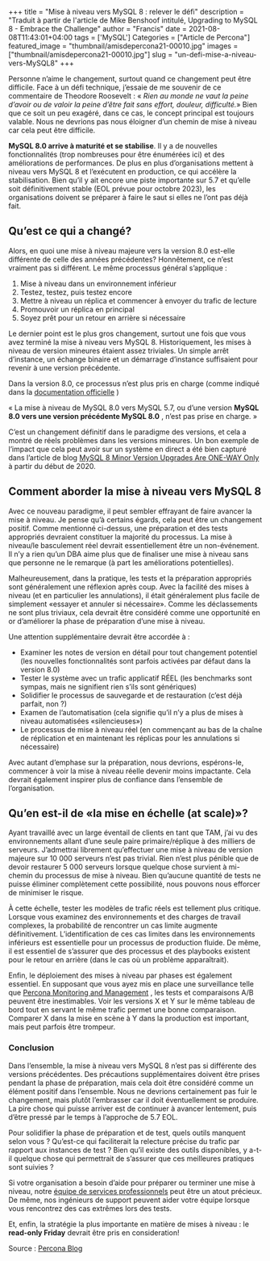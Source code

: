 ﻿+++
title = "Mise à niveau vers MySQL 8 : relever le défi"
description = "Traduit à partir de l'article de Mike Benshoof intitulé, Upgrading to MySQL 8 - Embrace the Challenge"
author = "Francis"
date = 2021-08-08T11:43:01+04:00
tags = ['MySQL']
Categories = ["Article de Percona"]
featured_image = "thumbnail/amisdepercona21-00010.jpg"
images = ["thumbnail/amisdepercona21-00010.jpg"]
slug = "un-defi-mise-a-niveau-vers-MySQL8"
+++

Personne n’aime le changement, surtout quand ce changement peut être difficile. Face à un défi technique, j’essaie de me souvenir de ce commentaire de Theodore Roosevelt : « _Rien au monde ne vaut la peine d’avoir ou de valoir la peine d’être fait sans effort, douleur, difficulté._» Bien que ce soit un peu exagéré, dans ce cas, le concept principal est toujours valable. Nous ne devrions pas nous éloigner d’un chemin de mise à niveau car cela peut être difficile.

**MySQL 8.0 arrive à maturité et se stabilise**. Il y a de nouvelles fonctionnalités (trop nombreuses pour être énumérées ici) et des améliorations de performances. De plus en plus d’organisations mettent à niveau vers MySQL 8 et l’exécutent en production, ce qui accélère la stabilisation. Bien qu’il y ait encore une piste importante sur 5.7 et qu’elle soit définitivement stable (EOL prévue pour octobre 2023), les organisations doivent se préparer à faire le saut si elles ne l’ont pas déjà fait.

## Qu’est ce qui a changé?

Alors, en quoi une mise à niveau majeure vers la version 8.0 est-elle différente de celle des années précédentes? Honnêtement, ce n’est vraiment pas si différent. Le même processus général s’applique :

1. Mise à niveau dans un environnement inférieur
2. Testez, testez, puis testez encore
3. Mettre à niveau un réplica et commencer à envoyer du trafic de lecture
4. Promouvoir un réplica en principal
5. Soyez prêt pour un retour en arrière si nécessaire

Le dernier point est le plus gros changement, surtout une fois que vous avez terminé la mise à niveau vers MySQL 8. Historiquement, les mises à niveau de version mineures étaient assez triviales. Un simple arrêt d’instance, un échange binaire et un démarrage d’instance suffisaient pour revenir à une version précédente.

Dans la version 8.0, ce processus n’est plus pris en charge (comme indiqué dans la [documentation officielle](https://dev.mysql.com/doc/refman/8.0/en/downgrading.html) )

« La mise à niveau de MySQL 8.0 vers MySQL 5.7, ou d’une version **MySQL 8.0 vers une version précédente MySQL 8.0** , n’est pas prise en charge. »

C’est un changement définitif dans le paradigme des versions, et cela a montré de réels problèmes dans les versions mineures. Un bon exemple de l’impact que cela peut avoir sur un système en direct a été bien capturé dans l’article de blog [MySQL 8 Minor Version Upgrades Are ONE-WAY Only](https://www.percona.com/blog/2020/01/10/mysql-8-minor-version-upgrades-are-one-way-only/) à partir du début de 2020.

## Comment aborder la mise à niveau vers MySQL 8

Avec ce nouveau paradigme, il peut sembler effrayant de faire avancer la mise à niveau. Je pense qu’à certains égards, cela peut être un changement positif. Comme mentionné ci-dessus, une préparation et des tests appropriés devraient constituer la majorité du processus. La mise à niveau/le basculement réel devrait essentiellement être un non-événement. Il n’y a rien qu’un DBA aime plus que de finaliser une mise à niveau sans que personne ne le remarque (à part les améliorations potentielles).

Malheureusement, dans la pratique, les tests et la préparation appropriés sont généralement une réflexion après coup. Avec la facilité des mises à niveau (et en particulier les annulations), il était généralement plus facile de simplement «essayer et annuler si nécessaire». Comme les déclassements ne sont plus triviaux, cela devrait être considéré comme une opportunité en or d’améliorer la phase de préparation d’une mise à niveau.

Une attention supplémentaire devrait être accordée à :

- Examiner les notes de version en détail pour tout changement potentiel (les nouvelles fonctionnalités sont parfois activées par défaut dans la version 8.0)
- Tester le système avec un trafic applicatif RÉEL (les benchmarks sont sympas, mais ne signifient rien s’ils sont génériques)
- Solidifier le processus de sauvegarde et de restauration (c’est déjà parfait, non ?)
- Examen de l’automatisation (cela signifie qu’il n’y a plus de mises à niveau automatisées «silencieuses»)
- Le processus de mise à niveau réel (en commençant au bas de la chaîne de réplication et en maintenant les réplicas pour les annulations si nécessaire)

Avec autant d’emphase sur la préparation, nous devrions, espérons-le, commencer à voir la mise à niveau réelle devenir moins impactante. Cela devrait également inspirer plus de confiance dans l’ensemble de l’organisation.

## Qu’en est-il de «la mise en échelle (at scale)»?

Ayant travaillé avec un large éventail de clients en tant que TAM, j’ai vu des environnements allant d’une seule paire primaire/réplique à des milliers de serveurs. J’admettrai librement qu’effectuer une mise à niveau de version majeure sur 10 000 serveurs n’est pas trivial. Rien n’est plus pénible que de devoir restaurer 5 000 serveurs lorsque quelque chose survient à mi-chemin du processus de mise à niveau. Bien qu’aucune quantité de tests ne puisse éliminer complètement cette possibilité, nous pouvons nous efforcer de minimiser le risque.

À cette échelle, tester les modèles de trafic réels est tellement plus critique. Lorsque vous examinez des environnements et des charges de travail complexes, la probabilité de rencontrer un cas limite augmente définitivement. L’identification de ces cas limites dans les environnements inférieurs est essentielle pour un processus de production fluide. De même, il est essentiel de s’assurer que des processus et des playbooks existent pour le retour en arrière (dans le cas où un problème apparaîtrait).

Enfin, le déploiement des mises à niveau par phases est également essentiel. En supposant que vous ayez mis en place une surveillance telle que [Percona Monitoring and Management](https://www.percona.com/software/database-tools/percona-monitoring-and-management) , les tests et comparaisons A/B peuvent être inestimables. Voir les versions X et Y sur le même tableau de bord tout en servant le même trafic permet une bonne comparaison. Comparer X dans la mise en scène à Y dans la production est important, mais peut parfois être trompeur.

### Conclusion

Dans l’ensemble, la mise à niveau vers MySQL 8 n’est pas si différente des versions précédentes. Des précautions supplémentaires doivent être prises pendant la phase de préparation, mais cela doit être considéré comme un élément positif dans l’ensemble. Nous ne devrions certainement pas fuir le changement, mais plutôt l’embrasser car il doit éventuellement se produire. La pire chose qui puisse arriver est de continuer à avancer lentement, puis d’être pressé par le temps à l’approche de 5.7 EOL.

Pour solidifier la phase de préparation et de test, quels outils manquent selon vous ? Qu’est-ce qui faciliterait la relecture précise du trafic par rapport aux instances de test ? Bien qu’il existe des outils disponibles, y a-t-il quelque chose qui permettrait de s’assurer que ces meilleures pratiques sont suivies ?

Si votre organisation a besoin d’aide pour préparer ou terminer une mise à niveau, notre [équipe de services professionnels](https://www.percona.com/services/consulting) peut être un atout précieux. De même, nos ingénieurs de support peuvent aider votre équipe lorsque vous rencontrez des cas extrêmes lors des tests.

Et, enfin, la stratégie la plus importante en matière de mises à niveau : le **read-only Friday** devrait être pris en consideration!

Source : [Percona Blog](https://www.percona.com/blog/2021/04/02/upgrading-to-mysql-8/)
